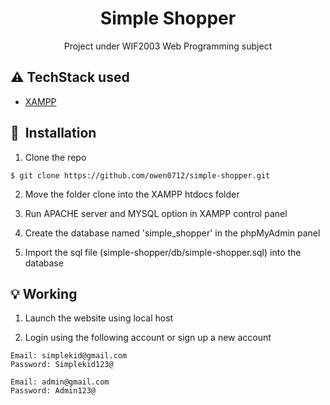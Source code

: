 <h1 align="center">Simple Shopper</h1>

<p align="center">Project under WIF2003 Web Programming subject</p>

## :warning: TechStack used

- [XAMPP](https://www.apachefriends.org/index.html)

## 🚀&nbsp; Installation
1. Clone the repo
```
$ git clone https://github.com/owen0712/simple-shopper.git
```

2. Move the folder clone into the XAMPP htdocs folder

3. Run APACHE server and MYSQL option in XAMPP control panel

4. Create the database named 'simple_shopper' in the phpMyAdmin panel

5. Import the sql file (simple-shopper/db/simple-shopper.sql) into the database

## :bulb: Working

1. Launch the website using local host

2. Login using the following account or sign up a new account
```
Email: simplekid@gmail.com
Password: Simplekid123@
```

```
Email: admin@gmail.com
Password: Admin123@
```
